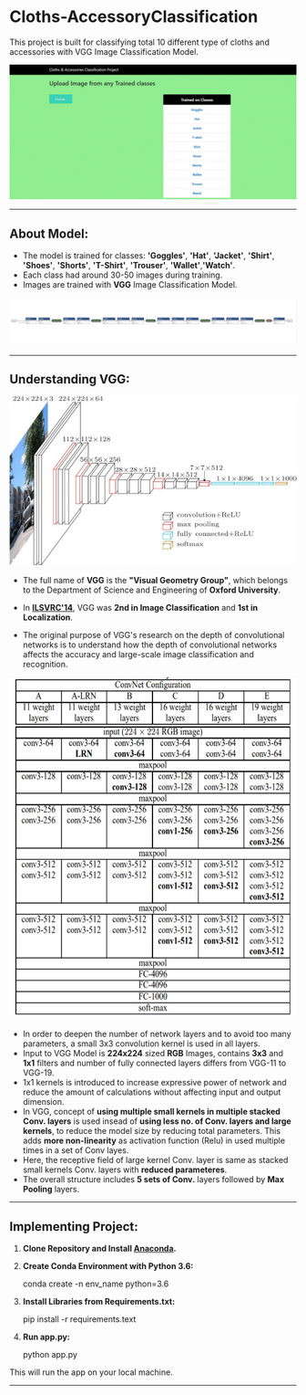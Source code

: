 # Cloths-AccessoryClassification
This project is built for classifying total 10 different type of cloths and accessories with VGG Image Classification Model.


<img src="https://github.com/manthanpatel98/Cloths-AccessoryClassification/blob/main/Readme_Images/cloth-classification.gif" width=750>

---

## About Model:
* The model is trained for classes: **'Goggles'**, **'Hat'**, **'Jacket'**, **'Shirt'**, **'Shoes'**, **'Shorts'**, **'T-Shirt'**, **'Trouser'**, **'Wallet'**,**'Watch'**.
* Each class had around 30-50 images during training.
* Images are trained with **VGG** Image Classification Model.

<img src="https://github.com/manthanpatel98/Cloths-AccessoryClassification/blob/main/Readme_Images/Fashion-Model.png">

---

## Understanding VGG:

<img src="https://github.com/manthanpatel98/Cloths-AccessoryClassification/blob/main/Readme_Images/vgg16-neural-network.jpg" width=750>

* The full name of **VGG** is the **"Visual Geometry Group"**, which belongs to the Department of Science and Engineering of **Oxford University**.

* In **[ILSVRC'14](http://www.image-net.org/challenges/LSVRC/#:~:text=The%20ImageNet%20Large%20Scale%20Visual,image%20classification%20at%20large%20scale.&text=Another%20motivation%20is%20to%20measure,indexing%20for%20retrieval%20and%20annotation.)**, VGG was **2nd in Image Classification** and **1st in Localization**.

* The original purpose of VGG's research on the depth of convolutional networks is to understand how the depth of convolutional networks affects the accuracy and large-scale image classification and recognition.

<img src="https://github.com/manthanpatel98/Cloths-AccessoryClassification/blob/main/Readme_Images/VGG-models.png" height=600>

* In order to deepen the number of network layers and to avoid too many parameters, a small 3x3 convolution kernel is used in all layers.
* Input to VGG Model is **224x224** sized **RGB** Images, contains **3x3** and **1x1** filters and number of fully connected layers differs from VGG-11 to VGG-19.
* 1x1 kernels is introduced to increase expressive power of network and reduce the amount of calculations without affecting input and output dimension.
* In VGG, concept of **using multiple small kernels in multiple stacked Conv. layers** is used insead of **using less no. of Conv. layers and large kernels**, to reduce the model size by reducing total parameters. This adds **more non-linearity** as activation function (Relu) in used multiple times in a set of Conv layes.
* Here, the receptive field of large kernel Conv. layer is same as stacked small kernels Conv. layers with **reduced parameteres**.
* The overall structure includes **5 sets of Conv.** layers followed by **Max Pooling** layers.

---



## Implementing Project:
1. **Clone Repository and Install [Anaconda](https://docs.anaconda.com/anaconda/install/).**

2. **Create Conda Environment with Python 3.6:** 

    conda create -n env_name python=3.6 

3. **Install Libraries from Requirements.txt:**

    pip install -r requirements.text

4. **Run app.py:**
    
    python app.py

This will run the app on your local machine.

---




